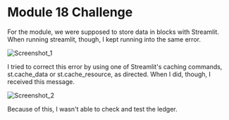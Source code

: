 # Module 18 Challenge

For the module, we were supposed to store data in blocks with Streamlit. When running streamlit, though, I kept running into the same error.

![Screenshot_1](Screenshot_1)

I tried to correct this error by using one of Streamlit's caching commands, st.cache_data or st.cache_resource, as directed. When I did, though, I received this message.

![Screenshot_2](Screenshoot_2)

Because of this, I wasn't able to check and test the ledger.
